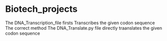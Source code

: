 # Biotech_projects
The DNA_Transcription_file firsts Transcribes the given codon sequence The correct method
The DNA_Translate.py file directly traanslates the given codon sequence
